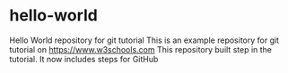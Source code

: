 # hello-world
Hello World repository for git tutorial
This is an example repository for git tutorial on https://www.w3schools.com
This repository built step in the tutorial.
It now includes steps for GitHub
